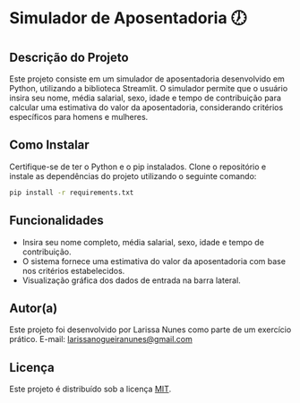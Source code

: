 # Simulador de Aposentadoria 🕖

## Descrição do Projeto
Este projeto consiste em um simulador de aposentadoria desenvolvido em Python, utilizando a biblioteca Streamlit. O simulador permite que o usuário insira seu nome, média salarial, sexo, idade e tempo de contribuição para calcular uma estimativa do valor da aposentadoria, considerando critérios específicos para homens e mulheres.

## Como Instalar
Certifique-se de ter o Python e o pip instalados. Clone o repositório e instale as dependências do projeto utilizando o seguinte comando:

```bash
pip install -r requirements.txt
```

## Funcionalidades
- Insira seu nome completo, média salarial, sexo, idade e tempo de contribuição.
- O sistema fornece uma estimativa do valor da aposentadoria com base nos critérios estabelecidos.
- Visualização gráfica dos dados de entrada na barra lateral.

## Autor(a)
Este projeto foi desenvolvido por Larissa Nunes como parte de um exercício prático.
E-mail: larissanogueiranunes@gmail.com

## Licença
Este projeto é distribuído sob a licença [MIT](https://opensource.org/license/mit).
